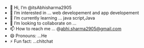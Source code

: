 - 👋 Hi, I’m @itsAbhisharma2905
- 👀 I’m interested in ... web developement and app developement
- 🌱 I’m currently learning ... java script,Java
- 💞️ I’m looking to collaborate on ...
- 📫 How to reach me ... @abhi.sharma2905@gmail.com
- 😄 Pronouns: ...He
- ⚡ Fun fact: ...chitchat

<!---
itsAbhisharma2905/itsAbhisharma2905 is a ✨ special ✨ repository because its `README.md` (this file) appears on your GitHub profile.
You can click the Preview link to take a look at your changes.
--->
